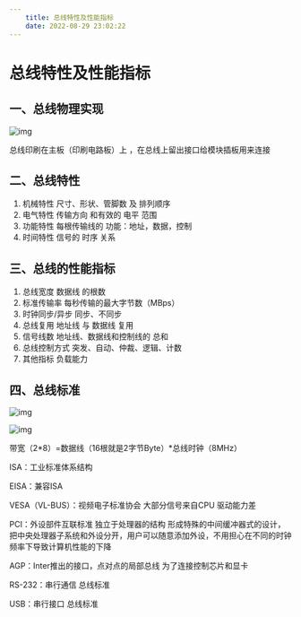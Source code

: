 ```yaml
---
    title: 总线特性及性能指标
    date: 2022-08-29 23:02:22 
---
```


# 总线特性及性能指标

## 一、总线物理实现



![img](http://toomson.com:81/images/image-20220504161536311.png)



总线印刷在主板（印刷电路板）上 ，在总线上留出接口给模块插板用来连接

## 二、总线特性

1. 机械特性 尺寸、形状、管脚数 及 排列顺序
2. 电气特性 传输方向 和有效的 电平 范围
3. 功能特性 每根传输线的 功能：地址，数据，控制
4. 时间特性 信号的 时序 关系

## 三、总线的性能指标

1. 总线宽度 数据线 的根数
2. 标准传输率 每秒传输的最大字节数（MBps）
3. 时钟同步/异步 同步、不同步
4. 总线复用 地址线 与 数据线 复用
5. 信号线数 地址线、数据线和控制线的 总和
6. 总线控制方式 突发、自动、仲裁、逻辑、计数
7. 其他指标 负载能力

## 四、总线标准



![img](http://toomson.com:81/images/image-20220504162918597.png)





![img](http://toomson.com:81/images/image-20220504162942519.png)



带宽（2*8）=数据线（16根就是2字节Byte）*总线时钟（8MHz）

ISA：工业标准体系结构

EISA：兼容ISA

VESA（VL-BUS）：视频电子标准协会 大部分信号来自CPU 驱动能力差

PCI：外设部件互联标准 独立于处理器的结构 形成特殊的中间缓冲器式的设计，把中央处理器子系统和外设分开，用户可以随意添加外设，不用担心在不同的时钟频率下导致计算机性能的下降

AGP：Inter推出的接口，点对点的局部总线 为了连接控制芯片和显卡

RS-232：串行通信 总线标准

USB：串行接口 总线标准